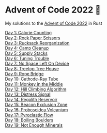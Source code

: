 # Advent of Code 2022 🎄

My solutions to the [Advent of Code 2022](https://adventofcode.com/2022/) in Rust

[Day 1: Calorie Counting](https://github.com/dellink/advent-of-code/blob/main/2022/src/bin/01.rs)\
[Day 2: Rock Paper Scissors](https://github.com/dellink/advent-of-code/blob/main/2022/src/bin/02.rs)\
[Day 3: Rucksack Reorganization](https://github.com/dellink/advent-of-code/blob/main/2022/src/bin/03.rs)\
[Day 4: Camp Cleanup](https://github.com/dellink/advent-of-code/blob/main/2022/src/bin/04.rs)\
[Day 5: Supply Stacks](https://github.com/dellink/advent-of-code/blob/main/2022/src/bin/05.rs)\
[Day 6: Tuning Trouble](https://github.com/dellink/advent-of-code/blob/main/2022/src/bin/06.rs)\
[Day 7: No Space Left On Device](https://github.com/dellink/advent-of-code/blob/main/2022/src/bin/07.rs)\
[Day 8: Treetop Tree House](https://github.com/dellink/advent-of-code/blob/main/2022/src/bin/08.rs)\
[Day 9: Rope Bridge](https://github.com/dellink/advent-of-code/blob/main/2022/src/bin/09.rs)\
[Day 10: Cathode-Ray Tube](https://github.com/dellink/advent-of-code/blob/main/2022/src/bin/10.rs)\
[Day 11: Monkey in the Middle](https://github.com/dellink/advent-of-code/blob/main/2022/src/bin/11.rs)\
[Day 12: Hill Climbing Algorithm](https://github.com/dellink/advent-of-code/blob/main/2022/src/bin/12.rs)\
[Day 13: Distress Signal](https://github.com/dellink/advent-of-code/blob/main/2022/src/bin/13.rs)\
[Day 14: Regolith Reservoir](https://github.com/dellink/advent-of-code/blob/main/2022/src/bin/14.rs)\
[Day 15: Beacon Exclusion Zone](https://github.com/dellink/advent-of-code/blob/main/2022/src/bin/15.rs)\
[Day 16: Proboscidea Volcanium](https://github.com/dellink/advent-of-code/blob/main/2022/src/bin/16.rs)\
[Day 17: Pyroclastic Flow](https://github.com/dellink/advent-of-code/blob/main/2022/src/bin/17.rs)\
[Day 18: Boiling Boulders](https://github.com/dellink/advent-of-code/blob/main/2022/src/bin/18.rs)\
[Day 19: Not Enough Minerals](https://github.com/dellink/advent-of-code/blob/main/2022/src/bin/19.rs)
